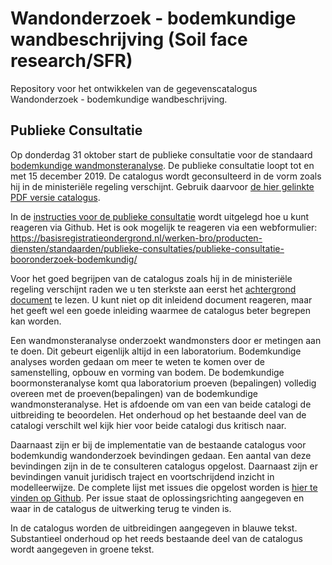 # Wandonderzoek - bodemkundige wandbeschrijving (Soil face research/SFR)

Repository voor het ontwikkelen van de gegevenscatalogus Wandonderzoek - bodemkundige wandbeschrijving.

## Publieke Consultatie
Op donderdag 31 oktober start de publieke consultatie voor de standaard [bodemkundige wandmonsteranalyse][1]. De publieke consultatie loopt tot en met 15 december 2019. De catalogus wordt geconsulteerd in de vorm zoals hij in de ministeriële regeling verschijnt. Gebruik daarvoor [de hier gelinkte PDF versie catalogus][1].

In de [instructies voor de publieke consultatie][2] wordt uitgelegd hoe u kunt reageren via Github.
Het is ook mogelijk te reageren via een webformulier: https://basisregistratieondergrond.nl/werken-bro/producten-diensten/standaarden/publieke-consultaties/publieke-consultatie-booronderzoek-bodemkundig/

Voor het goed begrijpen van de catalogus zoals hij in de ministeriële regeling verschijnt raden we u ten sterkste aan eerst het [achtergrond document][3] te lezen. U kunt niet op dit inleidend document reageren, maar het geeft wel een goede inleiding waarmee de catalogus beter begrepen kan worden.

Een wandmonsteranalyse onderzoekt wandmonsters door er metingen aan te doen. Dit gebeurt eigenlijk altijd in een laboratorium. Bodemkundige analyses worden gedaan om meer te weten te komen over de samenstelling, opbouw en vorming van bodem. De bodemkundige boormonsteranalyse komt qua laboratorium proeven (bepalingen) volledig overeen met de proeven(bepalingen) van de bodemkundige wandmonsteranalyse. Het is afdoende om van een van beide catalogi de uitbreiding te beoordelen. Het onderhoud op het bestaande deel van de catalogi verschilt wel kijk hier voor beide catalogi dus kritisch naar.

Daarnaast zijn er bij de implementatie van de bestaande catalogus voor bodemkundig wandonderzoek bevindingen gedaan. Een aantal van deze bevindingen zijn in de te consulteren catalogus opgelost. Daarnaast zijn er bevindingen vanuit juridisch traject en voortschrijdend inzicht in modelleerwijze. De complete lijst met issues die opgelost worden is [hier te vinden op Github][4]. Per issue staat de oplossingsrichting aangegeven en waar in de catalogus de uitwerking terug te vinden is.

In de catalogus worden de uitbreidingen aangegeven in blauwe tekst. Substantieel onderhoud op het reeds bestaande deel van de catalogus wordt aangegeven in groene tekst.

[1]: https://github.com/BROprogramma/SFR/raw/gh-pages/20191031%20Catalogus%20Bodemkundig%20Wandonderzoek%20versie%201.9.pdf
[2]: https://github.com/BROprogramma/SFR/blob/gh-pages/consultatie-instructie.md
[3]: https://github.com/BROprogramma/SFR/raw/gh-pages/20191031%20inleiding%20op%20catalogus%20wandonderzoek%201-9.pdf
[4]: https://github.com/BROprogramma/SFR/issues?q=is%3Aissue+label%3A%22tranche+2%22+label%3A%22opgelost+in+tranche+3+catalogus%22


